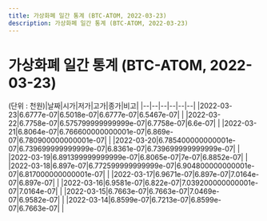 ```yaml
---
title: 가상화폐 일간 통계 (BTC-ATOM, 2022-03-23)
description: 가상화폐 일간 통계 (BTC-ATOM, 2022-03-23)
---
```


가상화폐 일간 통계 (BTC-ATOM, 2022-03-23)
===

(단위 : 천원)|날짜|시가|저가|고가|종가|비고|
|--|--|--|--|--|--|
|2022-03-23|6.6777e-07|6.5018e-07|6.6777e-07|6.5467e-07|    |
|2022-03-22|6.7758e-07|6.575799999999999e-07|6.7758e-07|6.6e-07|    |
|2022-03-21|6.8064e-07|6.766600000000001e-07|6.869e-07|6.780900000000001e-07|    |
|2022-03-20|6.785400000000001e-07|6.739699999999999e-07|6.8361e-07|6.739699999999999e-07|    |
|2022-03-19|6.891399999999999e-07|6.8065e-07|7e-07|6.8852e-07|    |
|2022-03-18|6.897e-07|6.772599999999999e-07|6.904800000000001e-07|6.817000000000001e-07|    |
|2022-03-17|6.9671e-07|6.897e-07|7.0164e-07|6.897e-07|    |
|2022-03-16|6.9581e-07|6.822e-07|7.039200000000001e-07|7.0164e-07|    |
|2022-03-15|6.7663e-07|6.7663e-07|7.0469e-07|6.9582e-07|    |
|2022-03-14|6.8599e-07|6.7213e-07|6.8599e-07|6.7663e-07|    |
